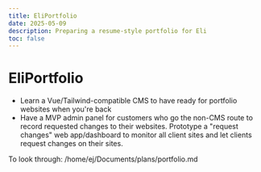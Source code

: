 ```yaml
---
title: EliPortfolio
date: 2025-05-09
description: Preparing a resume-style portfolio for Eli
toc: false
---
```


# EliPortfolio

- Learn a Vue/Tailwind-compatible CMS to have ready for portfolio websites when you're back
- Have a MVP admin panel for customers who go the non-CMS route to record requested changes to their websites.
  Prototype a "request changes" web app/dashboard to monitor all client sites and let clients request changes on their sites.

To look through: /home/ej/Documents/plans/portfolio.md
